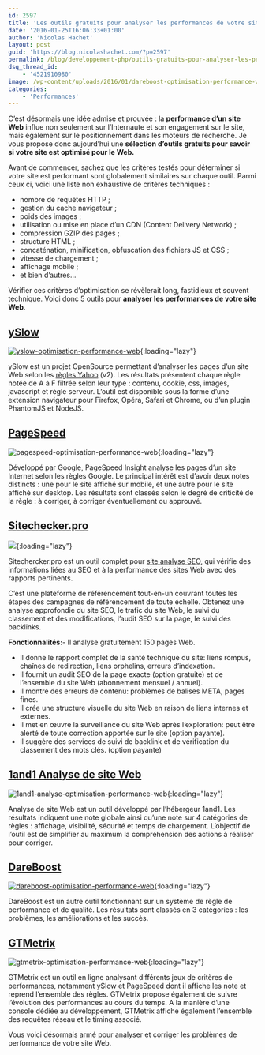 ```yaml
---
id: 2597
title: 'Les outils gratuits pour analyser les performances de votre site Web'
date: '2016-01-25T16:06:33+01:00'
author: 'Nicolas Hachet'
layout: post
guid: 'https://blog.nicolashachet.com/?p=2597'
permalink: /blog/developpement-php/outils-gratuits-pour-analyser-les-performances-site-web/
dsq_thread_id:
    - '4521910980'
image: /wp-content/uploads/2016/01/dareboost-optimisation-performance-web-700x525.png
categories:
    - 'Performances'
---
```


C’est désormais une idée admise et prouvée : la **performance d’un site Web** influe non seulement sur l’Internaute et son engagement sur le site, mais également sur le positionnement dans les moteurs de recherche. Je vous propose donc aujourd’hui une **sélection d’outils gratuits pour savoir si votre site est optimisé pour le Web.**

Avant de commencer, sachez que les critères testés pour déterminer si votre site est performant sont globalement similaires sur chaque outil. Parmi ceux ci, voici une liste non exhaustive de critères techniques :

- nombre de requêtes HTTP ;
- gestion du cache navigateur ;
- poids des images ;
- utilisation ou mise en place d’un CDN (Content Delivery Network) ;
- compression GZIP des pages ;
- structure HTML ;
- concaténation, minification, obfuscation des fichiers JS et CSS ;
- vitesse de chargement ;
- affichage mobile ;
- et bien d’autres…

Vérifier ces critères d’optimisation se révèlerait long, fastidieux et souvent technique. Voici donc 5 outils pour **analyser les performances de votre site Web**.

## [ySlow](https://yslow.org/)[  ](/wp-content/uploads/2016/01/pagespeed-optimisation-performance-web.png) 

[![yslow-optimisation-performance-web](/wp-content/uploads/2016/01/yslow-optimisation-performance-web.png)](/wp-content/uploads/2016/01/yslow-optimisation-performance-web.png){:loading="lazy"}


ySlow est un projet OpenSource permettant d’analyser les pages d’un site Web selon les [règles Yahoo](https://developer.yahoo.com/performance/rules.html) (v2). Les résultats présentent chaque règle notée de A à F filtrée selon leur type : contenu, cookie, css, images, javascript et règle serveur. L’outil est disponible sous la forme d’une extension navigateur pour Firefox, Opéra, Safari et Chrome, ou d’un plugin PhantomJS et NodeJS.

## [PageSpeed](https://developers.google.com/speed/pagespeed/)

![pagespeed-optimisation-performance-web](/wp-content/uploads/2016/01/pagespeed-optimisation-performance-web-1024x696.png){:loading="lazy"}

Développé par Google, PageSpeed Insight analyse les pages d’un site Internet selon les règles Google. Le principal intérêt est d’avoir deux notes distincts : une pour le site affiché sur mobile, et une autre pour le site affiché sur desktop. Les résultats sont classés selon le degré de criticité de la règle : à corriger, à corriger éventuellement ou approuvé.

## [**Sitechecker.pro**](https://sitechecker.pro/fr/)

![](https://d33v4339jhl8k0.cloudfront.net/docs/assets/5d0b3ed30428637fd7c531f0/images/5ed6110b04286306f8047cbc/file-KDVEEFjHU1.png){:loading="lazy"}

Sitechercker.pro est un outil complet pour [site analyse SEO](https://sitechecker.pro/fr/), qui vérifie des informations liées au SEO et à la performance des sites Web avec des rapports pertinents.

C’est une plateforme de référencement tout-en-un couvrant toutes les étapes des campagnes de référencement de toute échelle. Obtenez une analyse approfondie du site SEO, le trafic du site Web, le suivi du classement et des modifications, l’audit SEO sur la page, le suivi des backlinks.

**Fonctionnalités:**- Il analyse gratuitement 150 pages Web.
- Il donne le rapport complet de la santé technique du site: liens rompus, chaînes de redirection, liens orphelins, erreurs d’indexation.
- Il fournit un audit SEO de la page exacte (option gratuite) et de l’ensemble du site Web (abonnement mensuel / annuel).
- Il montre des erreurs de contenu: problèmes de balises META, pages fines.
- Il crée une structure visuelle du site Web en raison de liens internes et externes.
- Il met en œuvre la surveillance du site Web après l’exploration: peut être alerté de toute correction apportée sur le site (option payante).
- Il suggère des services de suivi de backlink et de vérification du classement des mots clés. (option payante)

## [1and1 Analyse de site Web](https://www.1and1.fr/analyse-site-web)

![1and1-analyse-optimisation-performance-web](/wp-content/uploads/2016/01/1and1-analyse-optimisation-performance-web-1024x825.png){:loading="lazy"}

Analyse de site Web est un outil développé par l’hébergeur 1and1. Les résultats indiquent une note globale ainsi qu’une note sur 4 catégories de règles : affichage, visibilité, sécurité et temps de chargement. L’objectif de l’outil est de simplifier au maximum la compréhension des actions à réaliser pour corriger.

## [DareBoost](https://www.dareboost.com)

[![dareboost-optimisation-performance-web](/wp-content/uploads/2016/01/dareboost-optimisation-performance-web-1024x821.png)](/wp-content/uploads/2016/01/dareboost-optimisation-performance-web.png){:loading="lazy"}

DareBoost est un autre outil fonctionnant sur un système de règle de performance et de qualité. Les résultats sont classés en 3 catégories : les problèmes, les améliorations et les succès.

## [GTMetrix](https://gtmetrix.com/)

![gtmetrix-optimisation-performance-web](/wp-content/uploads/2016/01/gtmetrix-optimisation-performance-web-1024x555.png){:loading="lazy"}

GTMetrix est un outil en ligne analysant différents jeux de critères de performances, notamment ySlow et PageSpeed dont il affiche les note et reprend l’ensemble des règles. GTMetrix propose également de suivre l’évolution des performances au cours du temps. A la manière d’une console dédiée au développement, GTMetrix affiche également l’ensemble des requêtes réseau et le timing associé.

Vous voici désormais armé pour analyser et corriger les problèmes de performance de votre site Web.
